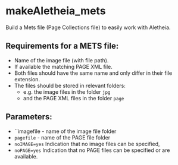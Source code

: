 # makeAletheia_mets

Build a Mets file (Page Collections file) to easily work with Aletheia.

Requirements for a METS file:
------------
- Name of the image file (with file path).
- If available the matching PAGE XML file.
- Both files should have the same name and only differ in their file extension.
- The files should be stored in relevant folders:
  -   e.g. the image files in the folder ``jpg``
  -   and the PAGE XML files in the folder ``page``


Parameters:
-------------
- ``imagefile - name of the image file folder
- ``pagefile`` - name of the PAGE file folder
- ``noIMAGE=yes`` Indication that no image files can be specified, 
- ``noPAGE=yes`` Indication that no PAGE files can be specified or are available.
